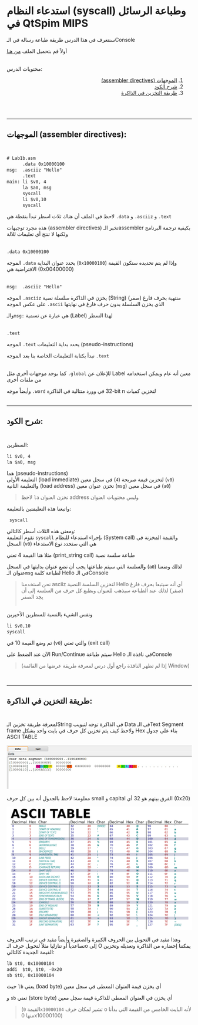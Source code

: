 # استدعاء النظام (syscall) وطباعة الرسائل في QtSpim MIPS

سنتعرف في هذا الدرس طريقة طباعة رسالة في الـConsole

أولاً قم بتحميل الملف [من هنا](Lab1b.asm)

<br>محتويات الدرس:
<ol dir="rtl">
<li><a href="#1">الموجهات (assembler directives)</a></li>
<li><a href="#2">شرح الكود</a></li>
<li><a href="#3">طريقة التخزين في الذاكرة</a></li>
</ol>
<br><br>



--- 
## الموجهات (assembler directives): <br id=1><br>
```Assembly
# Lab1b.asm
      .data 0x10000100
msg:  .asciiz "Hello"
      .text
main: li $v0, 4 
      la $a0, msg
      syscall	
      li $v0,10 
      syscall
```
لاحظ في الملف أن هناك ثلاث اسطر تبدأ بنقطة هي `.data` و `.asciiz` و `.text`

هذه مجرد توجيهات (assembler directives) تخبر الـassembler بكيفية ترجمة البرنامج ولكنها لا تنتج أي تعليمات للآلة<br><br>

```
.data 0x10000100
```
الموجه `.data` يحدد عنوان البداية (`0x10000100`) وإذا لم يتم تحديده ستكون القيمة الافتراضية هي (0x00400000)<br><br>

```
msg:  .asciiz "Hello"
```
الموجه `.asciiz` يخزن في الذاكرة سلسلة نصية (String) منتهية بحرف فارغ (صفر) <br>
على عكس الموجه `.ascii` الذي يخزن السلسلة بدون حرف فارغ في نهايتها

والـ`msg:` هي عبارة عن تسمية (Label) لهذا السطر<br><br>

```
.text
```
الموجه `.text` يحدد بداية التعليمات (pseudo-instructions)

نبدأ بكتابة التعليمات الخاصة بنا بعد الموجه `.text`
<br><br>


كما يوجد موجهات أخرى مثل `.global` للإعلان عن Label معين أنه عام ويمكن استخدامه من ملفات أخرى

وأيضاً موجه `.word` لتخزين كميات <bdi>n</bdi> <bdi>32-bit</bdi> في وورد متتالية في الذاكرة<br><br>

---
## شرح الكود: <br id=2><br>

السطرين:
```
li $v0, 4 
la $a0, msg
```
هما (pseudo-instructions)<br>
التعليمة الأولى (load immediate) لتخزين قيمة صريحة (`4`) في سجل معين (`v0`)<br>
والتعليمة الثانية (load address) تخزن عنوان معين (`msg`) في سجل معين (`a0`)
> لاحظ `la` تخزن العنوان address وليس محتويات العنوان<br>

واتبعنا هذه التعليمتين بالتعليمة:
```
 syscall
```

ومعنى هذه الثلاث أسطر كالتالي:<br>
تقوم التعليمة `syscall` بإجراء استدعاء للنظام (System call) والقيمة المخزنة في السجل (`v0`) هي التي ستحدد نوع الاستدعاء

مثلا هنا القيمة 4 تعني (print_string call) طباعة سلسة نصية 

والسلسة التي سيتم طباعتها يجب أن نضع عنوان بدايتها في السجل (`a0`) لذلك وضعنا عنوان الـ`msg` لطباعة كلمة Hello في الـConsole
> نحن استخدمنا asciiz لتخزين السلسة النصية Hello أي أنه سيتبعا بحرف فارغ (صفر) لذلك عند الطباعة سيذهب للعنوان ويطبع كل حرف من السلسة إلى أن يجد الصفر
<br><br>

ونفس الشيء بالنسبة للسطرين الأخيرين 
```
li $v0,10 
syscall
```
تم وضع القيمة 10 في (`v0`) والتي تعني (exit call)

الآن عند الضغط على Run/Continue سيتم طباعة Hello في نافذة الـConsole

> (إذا لم تظهر النافذة راجع أول درس لمعرفة طريقة عرضها من القائمة Window)

<br>

---
## طريقة التخزين في الذاكرة: <br id=3><br>

لمعرفة طريقة تخزين الـString في الذاكرة توجه لتبويب Data في الـText Segment frame ولاحظ كيف يتم تخزين كل حرف في بايت واحد بشكل Hex بناء على جدول ASCII TABLE

![Data Segment](../Assets/img/lab1b/Data_Segment.jpg "Data Segment Tab")


معلومة: لاحظ بالجدول أنه بين كل حرف small و capital الفرق بينهم هو 32 أي (0x20)

![ASCII Table](../Assets/img/lab1b/ASCII-Table-wide.svg "ASCII Table")

وهذا مفيد في التحويل بين الحروف الكبيرة والصغيرة وأيضاً مفيد في ترتيب الحروف تصاعدياً أو تنازليا
مثلاً لتحويل حرف الـo إلى O يمكننا إحضاره من الذاكرة وتعديله وتخزين القيمة الجديدة كالتالي:
```
lb $t0, 0x10000104
addi  $t0, $t0, -0x20
sb $t0, 0x10000104
```
حيث `lb` يعني (load byte) أي يخزن قيمة العنوان المعطى في سجل معين

و `sb` تعني (store byte) أي يخزن في العنوان المعطى للذاكرة قيمة سجل معين

> (القيمة `0x10000104` تشير لمكان حرف o لأنه البايت الخامس من القيمة التي بدأنا منها 0x10000100)

